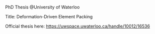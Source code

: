PhD Thesis @University of Waterloo

Title: Deformation-Driven Element Packing

Official thesis here: https://uwspace.uwaterloo.ca/handle/10012/16536


